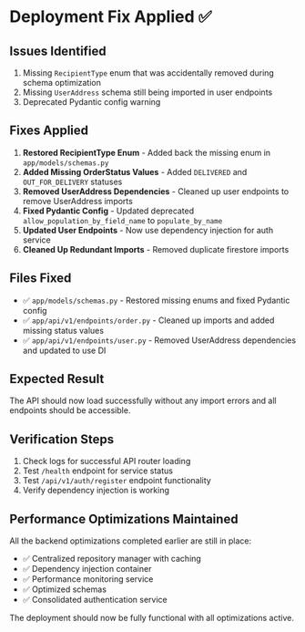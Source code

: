 # Deployment Fix Applied ✅

## Issues Identified
1. Missing `RecipientType` enum that was accidentally removed during schema optimization
2. Missing `UserAddress` schema still being imported in user endpoints
3. Deprecated Pydantic config warning

## Fixes Applied
1. **Restored RecipientType Enum** - Added back the missing enum in `app/models/schemas.py`
2. **Added Missing OrderStatus Values** - Added `DELIVERED` and `OUT_FOR_DELIVERY` statuses
3. **Removed UserAddress Dependencies** - Cleaned up user endpoints to remove UserAddress imports
4. **Fixed Pydantic Config** - Updated deprecated `allow_population_by_field_name` to `populate_by_name`
5. **Updated User Endpoints** - Now use dependency injection for auth service
6. **Cleaned Up Redundant Imports** - Removed duplicate firestore imports

## Files Fixed
- ✅ `app/models/schemas.py` - Restored missing enums and fixed Pydantic config
- ✅ `app/api/v1/endpoints/order.py` - Cleaned up imports and added missing status values
- ✅ `app/api/v1/endpoints/user.py` - Removed UserAddress dependencies and updated to use DI

## Expected Result
The API should now load successfully without any import errors and all endpoints should be accessible.

## Verification Steps
1. Check logs for successful API router loading
2. Test `/health` endpoint for service status
3. Test `/api/v1/auth/register` endpoint functionality
4. Verify dependency injection is working

## Performance Optimizations Maintained
All the backend optimizations completed earlier are still in place:
- ✅ Centralized repository manager with caching
- ✅ Dependency injection container
- ✅ Performance monitoring service
- ✅ Optimized schemas
- ✅ Consolidated authentication service

The deployment should now be fully functional with all optimizations active.